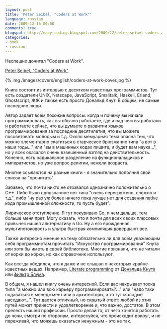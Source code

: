 ```yaml
---
layout: post
title: 'Peter Seibel, "Coders at Work"'
language: russian
date: 2009-12-15 00:00
comments: true
blogspot: http://easy-coding.blogspot.com/2009/12/peter-seibel-coders-at-work.html
categories:
- book
- russian
---
```

Неспешно дочитал "Coders at Work".

[Coders at Work]: http://www.amazon.co.uk/Coders-Work-Reflections-Craft-Programming/dp/1430219483/

[Peter Seibel, "Coders at Work"][Coders at Work]

{% img /images/covers/english/coders-at-work-cover.jpg %}

Книга состоит из интервью с десятком известных программистов. Тут есть создатели UNIX, Netscape, JavaScript, Smalltalk, Haskell, Erland, Ghostscript, ЖЖ и также есть просто Дональд Кнут. В общем, не самые последние люди. 

Автор задает всем похожие вопросы: когда и почему вы начали программировать, как вы обычно работаете, где и над чем вы работали и работаете сейчас, что вы думаете о развитии языков программирования за последние десятилетия, что вы можете посоветовать молодым и т.д. Около мемуарная тема опасна тем, что можно элементарно скатиться в старческое брюзжание типа "а вот в наши годы..." или "вы в машинных кодах пишите, и будет вам наука...", но у всех оказался очень взвешенный взгляд на действительность. Конечно, есть радикальное разделение на функциональщиков и императистов, но уже вопрос религии, нежели возраста. 

Многие ссылаются на разные книги - я значительно пополнил свой список на "прочитать".

Забавно, что почти никто не отозвался однозначно положительно о С++. Либо было однозначное нет типа "очень перегружено, сложно и т.д.", либо "ну раз уж более ничего пока лучше нет для создания native кода промышленной сложности, то пусть будет".

Лирическое отступление. Я тут покуриваю [Go][], и чем дальше, тем больше меня прет. Могу сказать, что я почти для всех своих плюсовых привычек нашел альтернативу в Go. Ну а его врожденная мультипотоковость и ультра быстрая компиляция довершают все.

[Go]: http://golang.com/

Также интересно мнение на тему обязательно ли для всем уважающим себя программистам прочитать "Искусство программирования" Кнута или хотя бы иметь в своей библиотеке. Многие признали, что не читали от корки до корки, но как справочник используют.

Как всегда убедился, что я даже и не слышал о некоторых крайне известных вещах. Например, [Literate programming][] от [Дональда Кнута][Дональд Кнут] или [фильтр Блума][].

[Literate programming]: http://ru.wikipedia.org/wiki/%D0%93%D1%80%D0%B0%D0%BC%D0%BE%D1%82%D0%BD%D0%BE%D0%B5_%D0%BF%D1%80%D0%BE%D0%B3%D1%80%D0%B0%D0%BC%D0%BC%D0%B8%D1%80%D0%BE%D0%B2%D0%B0%D0%BD%D0%B8%D0%B5
[Дональд Кнут]: http://ru.wikipedia.org/wiki/%D0%94%D0%BE%D0%BD%D0%B0%D0%BB%D1%8C%D0%B4_%D0%9A%D0%BD%D1%83%D1%82
[фильтр Блума]: http://ru.wikipedia.org/wiki/%D0%A4%D0%B8%D0%BB%D1%8C%D1%82%D1%80_%D0%91%D0%BB%D1%83%D0%BC%D0%B0

В общем, я нашел книгу очень интересной. Если вас накрывает тоска типа "а можно или всю карьеру программировать?..." или "надо таки подаваться в менеджмент или в архитекторы, а то тут молодые наседают...". Тут дается отличный, но скрытый ответ: любой из этих путей может принести и удовлетворение и, что важно, достаток. В этом прелесть нашей профессии. Просто делай то, от чего хочется работать до ночи, смотри по сторонам, интересуйся, что происходит вокруг, и не переживай, что можешь оказаться ненужным - это не так.
